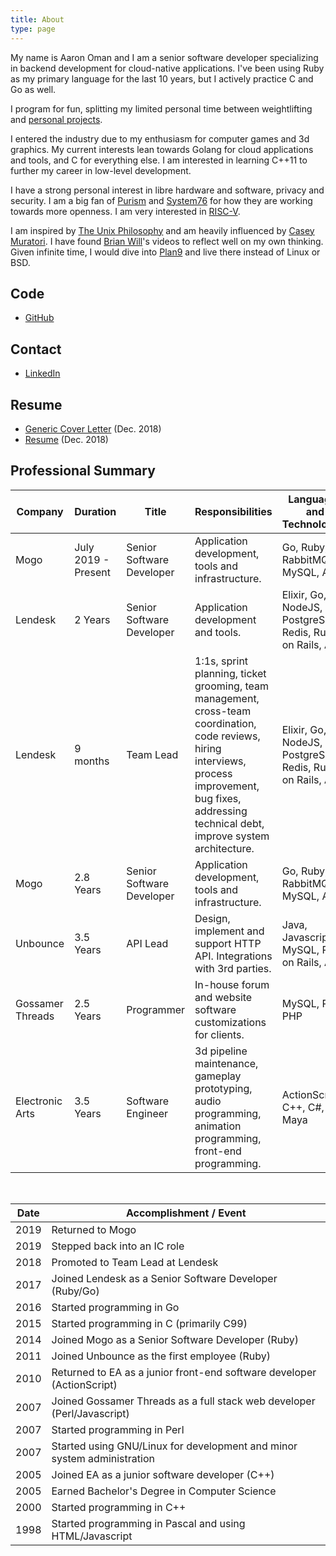 ```yaml
---
title: About
type: page
---
```


My name is Aaron Oman and I am a senior software developer specializing in backend development for cloud-native applications.
I've been using Ruby as my primary language for the last 10 years, but I actively practice C and Go as well.

I program for fun, splitting my limited personal time between weightlifting and [personal projects](/projects/).

I entered the industry due to my enthusiasm for computer games and 3d graphics.  My current interests lean towards Golang for cloud applications and tools, and C for everything else.  I am interested in learning C++11 to further my career in low-level development.

I have a strong personal interest in libre hardware and software, privacy and security.  I am a big fan of [Purism](https://puri.sm/why-purism/) and [System76](https://blog.system76.com/post/179592732883/system76-on-us-manufacturing-and-open-hardware) for how they are working towards more openness. I am very interested in [RISC-V](https://riscv.org/why-risc-v/).

I am inspired by [The Unix Philosophy](https://en.wikipedia.org/wiki/Unix_philosophy) and am heavily influenced by
[Casey Muratori](https://caseymuratori.com/blog_0015).  I have found [Brian Will](https://www.youtube.com/watch?v=QM1iUe6IofM&t=27s)'s videos to reflect well on my own thinking.  Given infinite time, I would dive into [Plan9](https://9p.io/plan9/about.html) and live there instead of Linux or BSD.

## Code

- [GitHub](https://github.com/groovestomp)

## Contact

- [LinkedIn](https://www.linkedin.com/in/aaronoman)

## Resume

- [Generic Cover Letter](/generic_cover_letter_2018-12.pdf) (Dec. 2018)
- [Resume](/resume_2018-12.pdf) (Dec. 2018)

## Professional Summary

|Company         |Duration              |Title                    |Responsibilities|Languages and Technologies|
|----------------|----------------------|-------------------------|----------------|--------------------------|
|Mogo            |July 2019 - Present   |Senior Software Developer|Application development, tools and infrastructure.|Go, Ruby, RabbitMQ, MySQL, AWS|
|Lendesk         |2 Years               |Senior Software Developer|Application development and tools.|Elixir, Go, NodeJS, PostgreSQL, Redis, Ruby on Rails, AWS|
|Lendesk         |9 months              |Team Lead                |1:1s, sprint planning, ticket grooming, team management, cross-team coordination, code reviews, hiring interviews, process improvement, bug fixes, addressing technical debt, improve system architecture.|Elixir, Go, NodeJS, PostgreSQL, Redis, Ruby on Rails, AWS|
|Mogo            |2.8 Years             |Senior Software Developer|Application development, tools and infrastructure.|Go, Ruby, RabbitMQ, MySQL, AWS|
|Unbounce        |3.5 Years             |API Lead                 |Design, implement and support HTTP API. Integrations with 3rd parties.|Java, Javascript, MySQL, Ruby on Rails, AWS|
|Gossamer Threads|2.5 Years             |Programmer               |In-house forum and website software customizations for clients.|MySQL, Perl, PHP|
|Electronic Arts |3.5 Years             |Software Engineer        |3d pipeline maintenance, gameplay prototyping, audio programming, animation programming, front-end programming.|ActionScript, C++, C#, Maya|

<br/>

| Date | Accomplishment / Event |
|------|----------------|
| 2019 | Returned to Mogo |
| 2019 | Stepped back into an IC role |
| 2018 | Promoted to Team Lead at Lendesk |
| 2017 | Joined Lendesk as a Senior Software Developer (Ruby/Go) |
| 2016 | Started programming in Go |
| 2015 | Started programming in C (primarily C99) |
| 2014 | Joined Mogo as a Senior Software Developer (Ruby) |
| 2011 | Joined Unbounce as the first employee (Ruby) |
| 2010 | Returned to EA as a junior front-end software developer (ActionScript) |
| 2007 | Joined Gossamer Threads as a full stack web developer (Perl/Javascript) |
| 2007 | Started programming in Perl |
| 2007 | Started using GNU/Linux for development and minor system administration |
| 2005 | Joined EA as a junior software developer (C++) |
| 2005 | Earned Bachelor's Degree in Computer Science |
| 2000 | Started programming in C++ |
| 1998 | Started programming in Pascal and using HTML/Javascript |
